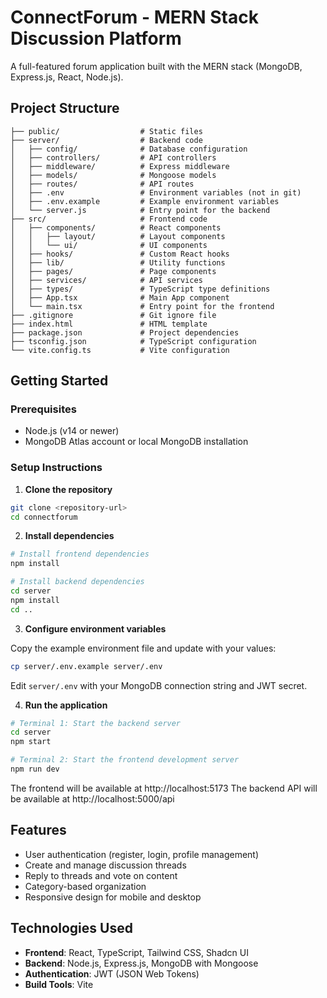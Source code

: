 
# ConnectForum - MERN Stack Discussion Platform

A full-featured forum application built with the MERN stack (MongoDB, Express.js, React, Node.js).

## Project Structure

```
├── public/                  # Static files
├── server/                  # Backend code
│   ├── config/              # Database configuration
│   ├── controllers/         # API controllers
│   ├── middleware/          # Express middleware
│   ├── models/              # Mongoose models
│   ├── routes/              # API routes
│   ├── .env                 # Environment variables (not in git)
│   ├── .env.example         # Example environment variables
│   └── server.js            # Entry point for the backend
├── src/                     # Frontend code
│   ├── components/          # React components
│   │   ├── layout/          # Layout components
│   │   └── ui/              # UI components
│   ├── hooks/               # Custom React hooks
│   ├── lib/                 # Utility functions
│   ├── pages/               # Page components
│   ├── services/            # API services
│   ├── types/               # TypeScript type definitions
│   ├── App.tsx              # Main App component
│   └── main.tsx             # Entry point for the frontend
├── .gitignore               # Git ignore file
├── index.html               # HTML template
├── package.json             # Project dependencies
├── tsconfig.json            # TypeScript configuration
└── vite.config.ts           # Vite configuration
```

## Getting Started

### Prerequisites

- Node.js (v14 or newer)
- MongoDB Atlas account or local MongoDB installation

### Setup Instructions

1. **Clone the repository**

```bash
git clone <repository-url>
cd connectforum
```

2. **Install dependencies**

```bash
# Install frontend dependencies
npm install

# Install backend dependencies
cd server
npm install
cd ..
```

3. **Configure environment variables**

Copy the example environment file and update with your values:

```bash
cp server/.env.example server/.env
```

Edit `server/.env` with your MongoDB connection string and JWT secret.

4. **Run the application**

```bash
# Terminal 1: Start the backend server
cd server
npm start

# Terminal 2: Start the frontend development server
npm run dev
```

The frontend will be available at http://localhost:5173
The backend API will be available at http://localhost:5000/api

## Features

- User authentication (register, login, profile management)
- Create and manage discussion threads
- Reply to threads and vote on content
- Category-based organization
- Responsive design for mobile and desktop

## Technologies Used

- **Frontend**: React, TypeScript, Tailwind CSS, Shadcn UI
- **Backend**: Node.js, Express.js, MongoDB with Mongoose
- **Authentication**: JWT (JSON Web Tokens)
- **Build Tools**: Vite
